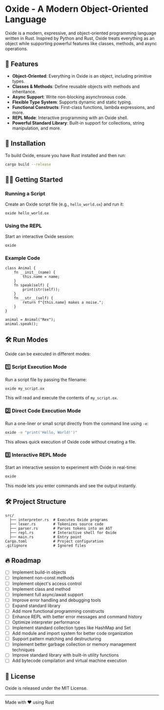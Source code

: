 # Oxide - A Modern Object-Oriented Language

Oxide is a modern, expressive, and object-oriented programming language written in Rust. Inspired by Python and Rust, Oxide treats everything as an object while supporting powerful features like classes, methods, and async operations.

## 🚀 Features

- **Object-Oriented**: Everything in Oxide is an object, including primitive types.
- **Classes & Methods**: Define reusable objects with methods and inheritance.
- **Async Support**: Write non-blocking asynchronous code.
- **Flexible Type System**: Supports dynamic and static typing.
- **Functional Constructs**: First-class functions, lambda expressions, and more.
- **REPL Mode**: Interactive programming with an Oxide shell.
- **Powerful Standard Library**: Built-in support for collections, string manipulation, and more.

## 📜 Installation

To build Oxide, ensure you have Rust installed and then run:

```sh
cargo build --release
```

## 🏃‍♂️ Getting Started

### Running a Script

Create an Oxide script file (e.g., `hello_world.ox`) and run it:

```sh
oxide hello_world.ox
```

### Using the REPL

Start an interactive Oxide session:

```sh
oxide
```

### Example Code

```oxide
class Animal {
    fn __init__(name) {
        this.name = name;
    }
    fn speak(self) {
        print(str(self));
    }
    fn __str__(self) {
        return f"{this.name} makes a noise.";
    }
}

animal = Animal("Rex");
animal.speak();
```

## 🛠️ Run Modes

Oxide can be executed in different modes:

### 1️⃣ Script Execution Mode

Run a script file by passing the filename:

```sh
oxide my_script.ox
```

This will read and execute the contents of `my_script.ox`.

### 2️⃣ Direct Code Execution Mode

Run a one-liner or small script directly from the command line using `-e`:

```sh
oxide -e "print('Hello, World!')"
```

This allows quick execution of Oxide code without creating a file.

### 3️⃣ Interactive REPL Mode

Start an interactive session to experiment with Oxide in real-time:

```sh
oxide
```

This mode lets you enter commands and see the output instantly.

## 🛠 Project Structure

```text
src/
  ├── interpreter.rs  # Executes Oxide programs
  ├── lexer.rs        # Tokenizes source code
  ├── parser.rs       # Parses tokens into an AST
  ├── repl.rs         # Interactive shell for Oxide
  ├── main.rs         # Entry point
Cargo.toml            # Project configuration
.gitignore            # Ignored files
```

## 🔥 Roadmap

- [ ] Implement build-in objects
- [ ] Implement non-const methods
- [ ] Implement object's access control
- [ ] Implement class and method
- [ ] Implement full async/await support
- [ ] Improve error handling and debugging tools
- [ ] Expand standard library
- [ ] Add more functional programming constructs
- [ ] Enhance REPL with better error messages and command history
- [ ] Optimize interpreter performance
- [ ] Implement standard collection types like HashMap and Set
- [ ] Add module and import system for better code organization
- [ ] Support pattern matching and destructuring
- [ ] Implement better garbage collection or memory management techniques
- [ ] Improve standard library with built-in utility functions
- [ ] Add bytecode compilation and virtual machine execution

## 📄 License

Oxide is released under the MIT License.

---
Made with ❤️ using Rust
